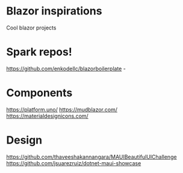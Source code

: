 # Blazor inspirations
Cool blazor projects

# Spark repos!
https://github.com/enkodellc/blazorboilerplate - 

# Components
https://platform.uno/
https://mudblazor.com/
https://materialdesignicons.com/

# Design
https://github.com/thaveeshakannangara/MAUIBeautifulUIChallenge
https://github.com/jsuarezruiz/dotnet-maui-showcase
